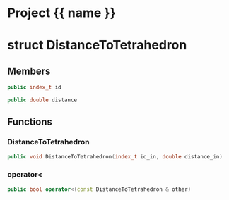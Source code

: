 <script setup>
import {useRoute} from 'vitepress'
const {path} = useRoute()
const tokens = path.split('/')
const words = tokens[2].split('-');
for (let i = 0; i < words.length; i++) {
    words[i] = words[i].charAt(0).toUpperCase() + words[i].slice(1);
    words[i] = words[i].replace('geode', 'Geode')
}
const name = words.join('-');
</script>
# Project {{ name }}

# struct DistanceToTetrahedron


## Members

```cpp
public index_t id

```

```cpp
public double distance

```



## Functions

### DistanceToTetrahedron

```cpp
public void DistanceToTetrahedron(index_t id_in, double distance_in)
```


### operator<

```cpp
public bool operator<(const DistanceToTetrahedron & other)
```




